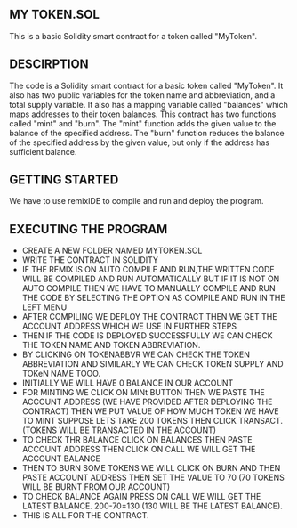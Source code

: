 ## MY TOKEN.SOL
This is a basic Solidity smart contract for a token called "MyToken". 

## DESCIRPTION
The code is a Solidity smart contract for a basic token called "MyToken". It also has two public variables for the token name and abbreviation, and a total supply variable. It also has a mapping variable called "balances" which maps addresses to their token balances.
This contract has two functions called "mint" and "burn". The "mint" function  adds the given value to the balance of the specified address. The "burn" function  reduces the balance of the specified address by the given value, but only if the address has sufficient balance.

## GETTING STARTED
We have to use remixIDE to compile and run and deploy the program.

## EXECUTING THE PROGRAM
* CREATE A NEW FOLDER NAMED MYTOKEN.SOL
* WRITE THE CONTRACT IN SOLIDITY 
* IF THE REMIX IS ON AUTO COMPILE AND RUN,THE WRITTEN CODE WILL BE COMPILED AND RUN AUTOMATICALLY BUT IF IT IS NOT ON AUTO COMPILE THEN WE HAVE TO MANUALLY COMPILE AND   RUN THE CODE BY SELECTING THE OPTION AS COMPILE AND RUN IN THE LEFT MENU
* AFTER COMPILING WE DEPLOY THE CONTRACT THEN WE GET THE ACCOUNT ADDRESS WHICH WE USE IN FURTHER STEPS
* THEN IF THE CODE IS DEPLOYED SUCCESSFULLY WE CAN CHECK THE TOKEN NAME AND TOKEN ABBREVIATION.
* BY CLICKING ON TOKENABBVR WE CAN CHECK THE TOKEN ABBREVIATION AND SIMILARLY WE CAN CHECK TOKEN SUPPLY AND TOKeN NAME TOOO.
* INITIALLY WE WILL HAVE 0 BALANCE IN OUR ACCOUNT 
* FOR MINTING WE CLICK ON MINt BUTTON THEN WE PASTE THE ACCOUNT ADDRESS (WE HAVE PROVIDED AFTER DEPLOYING THE CONTRACT) THEN WE PUT VALUE OF HOW MUCH TOKEN WE HAVE TO     MINT SUPPOSE LETS TAKE 200 TOKENS THEN CLICK TRANSACT.(TOKENS WILL BE TRANSACTED IN THE ACCOUNT)
* TO CHECK THR BALANCE CLICK ON  BALANCES THEN PASTE ACCOUNT ADDRESS THEN CLICK ON CALL WE WILL GET THE ACCOUNT BALANCE
* THEN TO BURN SOME TOKENS WE WILL CLICK ON BURN AND THEN PASTE ACCOUNT ADDRESS THEN SET THE VALUE TO 70 (70 TOKENS WILL BE BURNT FROM OUR ACCOUNT)
* TO CHECK BALANCE AGAIN PRESS ON CALL WE WILL GET THE LATEST BALANCE. 200-70=130 (130 WILL BE THE LATEST BALANCE).
* THIS IS ALL FOR THE CONTRACT.
   
